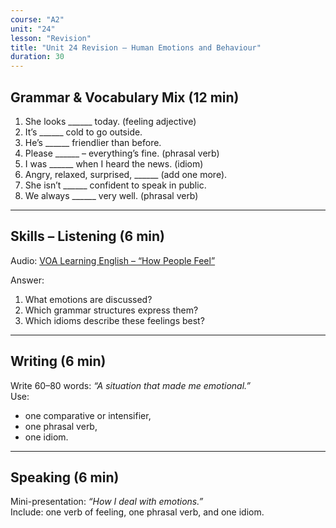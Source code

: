 ```yaml
---
course: "A2"
unit: "24"
lesson: "Revision"
title: "Unit 24 Revision – Human Emotions and Behaviour"
duration: 30
---
```


## Grammar & Vocabulary Mix (12 min)
1. She looks ______ today. (feeling adjective)  
2. It’s ______ cold to go outside.  
3. He’s ______ friendlier than before.  
4. Please ______ – everything’s fine. (phrasal verb)  
5. I was ______ when I heard the news. (idiom)  
6. Angry, relaxed, surprised, ______ (add one more).  
7. She isn’t ______ confident to speak in public.  
8. We always ______ very well. (phrasal verb)  

-------

## Skills – Listening (6 min)
Audio: [VOA Learning English – “How People Feel”](https://learningenglish.voanews.com/)  

Answer:  
1. What emotions are discussed?  
2. Which grammar structures express them?  
3. Which idioms describe these feelings best?  

-------

## Writing (6 min)
Write 60–80 words: *“A situation that made me emotional.”*  
Use:  
- one comparative or intensifier,  
- one phrasal verb,  
- one idiom.  

-------

## Speaking (6 min)
Mini-presentation: *“How I deal with emotions.”*  
Include: one verb of feeling, one phrasal verb, and one idiom.
